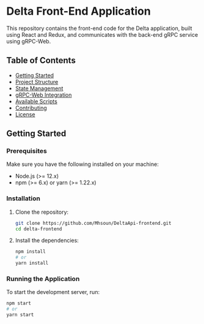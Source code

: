 # Delta Front-End Application

This repository contains the front-end code for the Delta application, built using React and Redux, and communicates with the back-end gRPC service using gRPC-Web.

## Table of Contents

- [Getting Started](#getting-started)
- [Project Structure](#project-structure)
- [State Management](#state-management)
- [gRPC-Web Integration](#grpc-web-integration)
- [Available Scripts](#available-scripts)
- [Contributing](#contributing)
- [License](#license)

## Getting Started

### Prerequisites

Make sure you have the following installed on your machine:

- Node.js (>= 12.x)
- npm (>= 6.x) or yarn (>= 1.22.x)

### Installation

1. Clone the repository:
    ```sh
    git clone https://github.com/Mhsoun/DeltaApi-frontend.git
    cd delta-frontend
    ```

2. Install the dependencies:
    ```sh
    npm install
    # or
    yarn install
    ```

### Running the Application

To start the development server, run:
```sh
npm start
# or
yarn start
